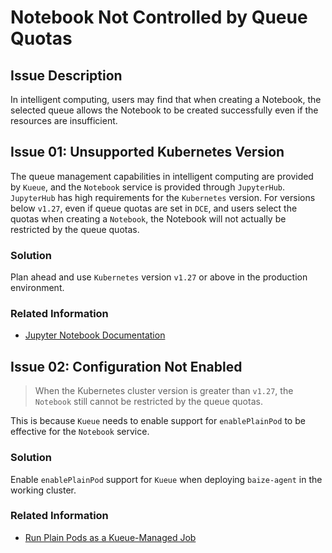 # Notebook Not Controlled by Queue Quotas

## Issue Description

In intelligent computing, users may find that when creating a Notebook, the selected queue allows the Notebook to be created successfully even if the resources are insufficient.

## Issue 01: Unsupported Kubernetes Version

The queue management capabilities in intelligent computing are provided by `Kueue`, and the `Notebook` service is provided through `JupyterHub`. `JupyterHub` has high requirements for the `Kubernetes` version. For versions below `v1.27`, even if queue quotas are set in `DCE`, and users select the quotas when creating a `Notebook`, the Notebook will not actually be restricted by the queue quotas.

<!-- ![local-queue-initialization-failed](./images/kueue-k8s127.png) -->

### Solution

Plan ahead and use `Kubernetes` version `v1.27` or above in the production environment.

### Related Information

- [Jupyter Notebook Documentation](https://jupyter-notebook.readthedocs.io/en/latest/)

## Issue 02: Configuration Not Enabled

> When the Kubernetes cluster version is greater than `v1.27`, the `Notebook` still cannot be restricted by the queue quotas.

This is because `Kueue` needs to enable support for `enablePlainPod` to be effective for the `Notebook` service.

<!-- ![local-queue-initialization-failed](./images/kueue-plainpod.png) -->

### Solution

Enable `enablePlainPod` support for `Kueue` when deploying `baize-agent` in the working cluster.

### Related Information

- [Run Plain Pods as a Kueue-Managed Job](https://kueue.sigs.k8s.io/docs/tasks/run/plain_pods/)
